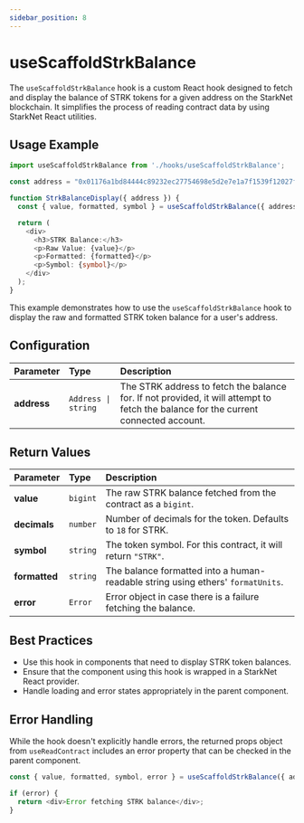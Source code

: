 ```yaml
---
sidebar_position: 8
---
```


# useScaffoldStrkBalance

The `useScaffoldStrkBalance` hook is a custom React hook designed to fetch and display the balance of STRK tokens for a given address on the StarkNet blockchain. It simplifies the process of reading contract data by using StarkNet React utilities.

## Usage Example

```ts
import useScaffoldStrkBalance from './hooks/useScaffoldStrkBalance';

const address = "0x01176a1bd84444c89232ec27754698e5d2e7e1a7f1539f12027f28b23ec9f3d8"

function StrkBalanceDisplay({ address }) {
  const { value, formatted, symbol } = useScaffoldStrkBalance({ address });

  return (
    <div>
      <h3>STRK Balance:</h3>
      <p>Raw Value: {value}</p>
      <p>Formatted: {formatted}</p>
      <p>Symbol: {symbol}</p>
    </div>
  );
}
```

This example demonstrates how to use the `useScaffoldStrkBalance` hook to display the raw and formatted STRK token balance for a user's address.

## Configuration

| Parameter      | Type                   | Description                                                                                     |
| :------------- | :--------------------- | :---------------------------------------------------------------------------------------------- |
| **address**    | `Address \| string`    | The STRK address to fetch the balance for. If not provided, it will attempt to fetch the balance for the current connected account. |

## Return Values

| Parameter        | Type          | Description                                                                                                    |
| :--------------- | :------------ | :------------------------------------------------------------------------------------------------------------- |
| **value**        | `bigint`      | The raw STRK balance fetched from the contract as a `bigint`.                                                   |
| **decimals**     | `number`      | Number of decimals for the token. Defaults to `18` for STRK.                                                    |
| **symbol**       | `string`      | The token symbol. For this contract, it will return `"STRK"`.                                                   |
| **formatted**    | `string`      | The balance formatted into a human-readable string using ethers' `formatUnits`.                                 |
| **error**        | `Error`       | Error object in case there is a failure fetching the balance.                                                   |

## Best Practices

- Use this hook in components that need to display STRK token balances.
- Ensure that the component using this hook is wrapped in a StarkNet React provider.
- Handle loading and error states appropriately in the parent component.

## Error Handling

While the hook doesn't explicitly handle errors, the returned props object from `useReadContract` includes an error property that can be checked in the parent component.

```ts
const { value, formatted, symbol, error } = useScaffoldStrkBalance({ address });

if (error) {
  return <div>Error fetching STRK balance</div>;
}
```
